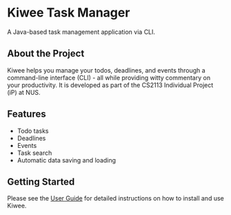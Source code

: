 # Kiwee Task Manager

A Java-based task management application via CLI.

## About the Project

Kiwee helps you manage your todos, deadlines, and events through a command-line interface (CLI) - all while providing
witty commentary on your productivity. It is developed as part of the CS2113 Individual Project (iP) at NUS.

## Features

- Todo tasks
- Deadlines
- Events
- Task search
- Automatic data saving and loading

## Getting Started

Please see the [User Guide](docs/README.md) for detailed instructions on how to install and use Kiwee.
